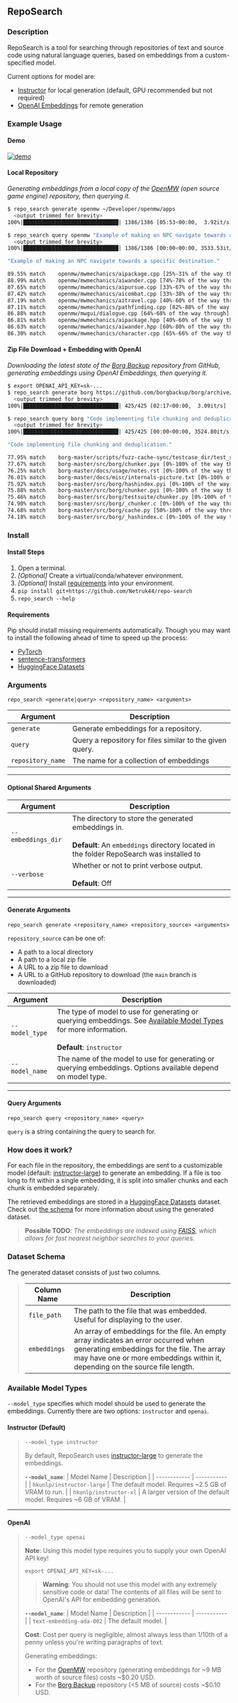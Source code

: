 ## RepoSearch
### Description

RepoSearch is a tool for searching through repositories of text and source code using natural language queries, based on embeddings from a custom-specified model.

Current options for model are:
* [Instructor](https://huggingface.co/hkunlp/instructor-large) for local generation (default, GPU recommended but not required)
* [OpenAI Embeddings](https://platform.openai.com/docs/guides/embeddings) for remote generation


### Example Usage

#### Demo
[![demo](https://asciinema.org/a/CtzHuKGVukt70MJl1B7RYM1JZ.svg)](https://asciinema.org/a/CtzHuKGVukt70MJl1B7RYM1JZ?autoplay=1)

#### Local Repository
*Generating embeddings from a local copy of the [OpenMW](https://gitlab.com/OpenMW/openmw) (open source game engine) repository, then querying it.*

```bash
$ repo_search generate openmw ~/Developer/openmw/apps
  <output trimmed for brevity>
100%|██████████████████████████████| 1386/1386 [05:53<00:00,  3.92it/s]

$ repo_search query openmw "Example of making an NPC navigate towards a specific destination."
  <output trimmed for brevity>
100%|██████████████████████████████| 1386/1386 [00:00<00:00, 3533.53it/s]

"Example of making an NPC navigate towards a specific destination."

89.55% match    openmw/mwmechanics/aipackage.cpp [25%-31% of the way through]
88.99% match    openmw/mwmechanics/aiwander.cpp [74%-78% of the way through]
87.65% match    openmw/mwmechanics/aipursue.cpp [33%-67% of the way through]
87.42% match    openmw/mwmechanics/aicombat.cpp [33%-38% of the way through]
87.19% match    openmw/mwmechanics/aitravel.cpp [40%-60% of the way through]
87.11% match    openmw/mwmechanics/pathfinding.cpp [82%-88% of the way through]
86.88% match    openmw/mwgui/dialogue.cpp [64%-68% of the way through]
86.81% match    openmw/mwmechanics/aipackage.hpp [40%-60% of the way through]
86.63% match    openmw/mwmechanics/aiwander.hpp [60%-80% of the way through]
86.30% match    openmw/mwmechanics/character.cpp [65%-66% of the way through]
```

#### Zip File Download + Embedding with OpenAI

*Downloading the latest state of the [Borg Backup](https://github.com/borgbackup/borg) repository from GitHub, generating embeddings using OpenAI Embeddings, then querying it.*

```bash
$ export OPENAI_API_KEY=sk-...
$ repo_search generate borg https://github.com/borgbackup/borg/archive/refs/heads/master.zip --model_type openai
  <output trimmed for brevity>
100%|██████████████████████████████| 425/425 [02:17<00:00,  3.09it/s]

$ repo_search query borg "Code implementing file chunking and deduplication."
  <output trimmed for brevity>
100%|██████████████████████████████| 425/425 [00:00<00:00, 3524.80it/s]

"Code implementing file chunking and deduplication."

77.95% match    borg-master/scripts/fuzz-cache-sync/testcase_dir/test_simple [0%-100% of the way through]
77.67% match    borg-master/src/borg/chunker.pyx [0%-100% of the way through]
76.25% match    borg-master/docs/usage/notes.rst [0%-100% of the way through]
76.01% match    borg-master/docs/misc/internals-picture.txt [0%-100% of the way through]
75.92% match    borg-master/src/borg/hashindex.pyi [0%-100% of the way through]
75.88% match    borg-master/src/borg/chunker.pyi [0%-100% of the way through]
75.46% match    borg-master/src/borg/testsuite/chunker.py [0%-100% of the way through]
74.90% match    borg-master/src/borg/_chunker.c [0%-100% of the way through]
74.68% match    borg-master/src/borg/cache.py [50%-100% of the way through]
74.18% match    borg-master/src/borg/_hashindex.c [0%-100% of the way through]
```


### Install

#### Install Steps
1. Open a terminal.
2. *[Optional]* Create a virtual/conda/whatever environment.
3. *[Optional]* Install [requirements](#requirements) into your environment.
3. `pip install git+https://github.com/Netruk44/repo-search`
4. `repo_search --help`

#### Requirements
Pip should install missing requirements automatically. Though you may want to install the following ahead of time to speed up the process:
* [PyTorch](https://pytorch.org/)
* [sentence-transformers](https://pypi.org/project/sentence-transformers/)
* [HuggingFace Datasets](https://huggingface.co/docs/datasets/installation)

### Arguments

`repo_search <generate|query> <repository_name> <arguments>`

| Argument | Description |
| -------- | ----------- |
| `generate` | Generate embeddings for a repository. |
| `query` | Query a repository for files similar to the given query. |
| `repository_name` | The name for a collection of embeddings |

---

#### Optional Shared Arguments

| Argument | Description |
| -------- | ----------- |
| `--embeddings_dir` | The directory to store the generated embeddings in. <br /><br />**Default**: An `embeddings` directory located in the folder RepoSearch was installed to |
| `--verbose` | Whether or not to print verbose output.<br /><br />**Default**: Off |

---

#### Generate Arguments
`repo_search generate <repository_name> <repository_source> <arguments>`

`repository_source` can be one of:
* A path to a local directory
* A path to a local zip file
* A URL to a zip file to download
* A URL to a GitHub repository to download (the `main` branch is downloaded)

| Argument | Description |
| -------- | ----------- |
| `--model_type` | The type of model to use for generating or querying embeddings. See [Available Model Types](#available-model-types) for more information.<br /><br />**Default**: `instructor` |
| `--model_name` | The name of the model to use for generating or querying embeddings. Options available depend on model type. |

---

#### Query Arguments
`repo_search query <repository_name> <query>`

`query` is a string containing the query to search for.

### How does it work?
For each file in the repository, the embeddings are sent to a customizable model (default: [instructor-large](https://huggingface.co/hkunlp/instructor-large)) to generate an embedding. If a file is too long to fit within a single embedding, it is split into smaller chunks and each chunk is embedded separately.

The retrieved embeddings are stored in a [HuggingFace Datasets](https://huggingface.co/docs/datasets/index) dataset. Check out [the schema](#dataset-schema) for more information about using the generated dataset.

> **Possible TODO**: *The embeddings are indexed using [FAISS](https://faiss.ai/), which allows for fast nearest neighbor searches to your queries.*

### Dataset Schema
The generated dataset consists of just two columns.

> | Column Name | Description |
> | ----------- | ----------- |
> | `file_path` | The path to the file that was embedded. Useful for displaying to the user. |
> | `embeddings` | An array of embeddings for the file. An empty array indicates an error occurred when generating embeddings for the file. The array may have one or more embeddings within it, depending on the source file length. |

### Available Model Types

`--model_type` specifies which model should be used to generate the embeddings. Currently there are two options: `instructor` and `openai`.

#### Instructor (Default)

> `--model_type instructor`
> 
> By default, RepoSearch uses [instructor-large](https://huggingface.co/hkunlp/instructor-large) to generate the embeddings. 
> 
> **`--model_name`**:
> | Model Name | Description |
> | ------------ | ----------- |
> | `hkunlp/instructor-large` | The default model. Requires ~2.5 GB of VRAM to run. |
> | `hkunlp/instructor-xl` | A larger version of the default model. Requires ~6 GB of VRAM. |

---

#### OpenAI

> `--model_type openai`
> 
> **Note**: Using this model type requires you to supply your own OpenAI API key!
> 
> `export OPENAI_API_KEY=sk-...`
> 
>>  **Warning**: You should not use this model with any extremely sensitive code or data! The contents of all files will be sent to OpenAI's API for embedding generation.
>
> **`--model_name`**: 
> | Model Name | Description |
> | ------------ | ----------- |
> | `text-embedding-ada-002` | The default model. |
> 
> **Cost**:
> Cost per query is negligible, almost always less than 1/10th of a penny unless you're writing paragraphs of text.
> 
> Generating embeddings:
> * For the [OpenMW](https://gitlab.com/OpenMW/openmw) repository (generating embeddings for ~9 MB worth of source files) costs ~$0.20 USD.
> * For the [Borg Backup](https://github.com/borgbackup/borg) repository (<5 MB of source) costs ~$0.10 USD.
